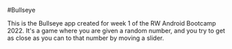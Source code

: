 #Bullseye

This is the Bullseye app created for week 1 of the RW Android Bootcamp 2022. It's a game where you are given a random number, and you try to get as close as you can to that number by moving a slider.
